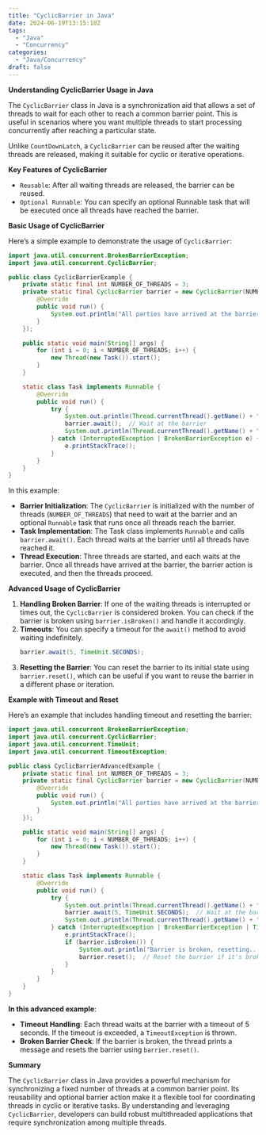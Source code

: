 ```yaml
---
title: "CyclicBarrier in Java"
date: 2024-06-19T13:15:18Z
tags:
  - "Java"
  - "Concurrency"
categories:
  - "Java/Concurrency"
draft: false
---
```


**Understanding CyclicBarrier Usage in Java**

The `CyclicBarrier` class in Java is a synchronization aid that allows a set of threads to wait for each 
other to reach a common barrier point. This is useful in scenarios where you want multiple 
threads to start processing concurrently after reaching a particular state.

Unlike `CountDownLatch`, a `CyclicBarrier` can be reused after the waiting threads are released, 
making it suitable for cyclic or iterative operations.

**Key Features of CyclicBarrier**

- `Reusable`: After all waiting threads are released, the barrier can be reused.
- `Optional Runnable`: You can specify an optional Runnable task that will be executed once all threads have reached the barrier.

**Basic Usage of CyclicBarrier**

Here’s a simple example to demonstrate the usage of `CyclicBarrier`:
```java
import java.util.concurrent.BrokenBarrierException;
import java.util.concurrent.CyclicBarrier;

public class CyclicBarrierExample {
    private static final int NUMBER_OF_THREADS = 3;
    private static final CyclicBarrier barrier = new CyclicBarrier(NUMBER_OF_THREADS, new Runnable() {
        @Override
        public void run() {
            System.out.println("All parties have arrived at the barrier, lets play");
        }
    });

    public static void main(String[] args) {
        for (int i = 0; i < NUMBER_OF_THREADS; i++) {
            new Thread(new Task()).start();
        }
    }

    static class Task implements Runnable {
        @Override
        public void run() {
            try {
                System.out.println(Thread.currentThread().getName() + " is waiting at the barrier.");
                barrier.await();  // Wait at the barrier
                System.out.println(Thread.currentThread().getName() + " has crossed the barrier.");
            } catch (InterruptedException | BrokenBarrierException e) {
                e.printStackTrace();
            }
        }
    }
}
```

In this example:

- **Barrier Initialization**: The `CyclicBarrier` is initialized with the number of threads (`NUMBER_OF_THREADS`) that need to wait at the barrier and an optional `Runnable` task that runs once all threads reach the barrier.
- **Task Implementation**: The Task class implements `Runnable` and calls `barrier.await()`. Each thread waits at the barrier until all threads have reached it.
- **Thread Execution**: Three threads are started, and each waits at the barrier. 
Once all threads have arrived at the barrier, the barrier action is executed, and then the threads proceed.

**Advanced Usage of CyclicBarrier**

1. **Handling Broken Barrier**: If one of the waiting threads is interrupted or times out, the `CyclicBarrier` is considered broken. 
You can check if the barrier is broken using `barrier.isBroken()` and handle it accordingly.
2. **Timeouts**: You can specify a timeout for the `await()` method to avoid waiting indefinitely.
    ```java
    barrier.await(5, TimeUnit.SECONDS);
    ```
3. **Resetting the Barrier**: You can reset the barrier to its initial state using `barrier.reset()`, 
which can be useful if you want to reuse the barrier in a different phase or iteration.

**Example with Timeout and Reset**

Here’s an example that includes handling timeout and resetting the barrier:
```java
import java.util.concurrent.BrokenBarrierException;
import java.util.concurrent.CyclicBarrier;
import java.util.concurrent.TimeUnit;
import java.util.concurrent.TimeoutException;

public class CyclicBarrierAdvancedExample {
    private static final int NUMBER_OF_THREADS = 3;
    private static final CyclicBarrier barrier = new CyclicBarrier(NUMBER_OF_THREADS, new Runnable() {
        @Override
        public void run() {
            System.out.println("All parties have arrived at the barrier, lets play");
        }
    });

    public static void main(String[] args) {
        for (int i = 0; i < NUMBER_OF_THREADS; i++) {
            new Thread(new Task()).start();
        }
    }

    static class Task implements Runnable {
        @Override
        public void run() {
            try {
                System.out.println(Thread.currentThread().getName() + " is waiting at the barrier.");
                barrier.await(5, TimeUnit.SECONDS);  // Wait at the barrier with timeout
                System.out.println(Thread.currentThread().getName() + " has crossed the barrier.");
            } catch (InterruptedException | BrokenBarrierException | TimeoutException e) {
                e.printStackTrace();
                if (barrier.isBroken()) {
                    System.out.println("Barrier is broken, resetting...");
                    barrier.reset();  // Reset the barrier if it's broken
                }
            }
        }
    }
}
```

**In this advanced example**:

- **Timeout Handling**: Each thread waits at the barrier with a timeout of 5 seconds. If the timeout is exceeded, a `TimeoutException` is thrown.
- **Broken Barrier Check**: If the barrier is broken, the thread prints a message and resets the barrier using `barrier.reset()`.

**Summary**

The `CyclicBarrier` class in Java provides a powerful mechanism for synchronizing a fixed number of threads at a common barrier point. 
Its reusability and optional barrier action make it a flexible tool for coordinating threads in cyclic or iterative tasks. 
By understanding and leveraging `CyclicBarrier`, developers can build robust multithreaded applications that require synchronization among multiple threads.
